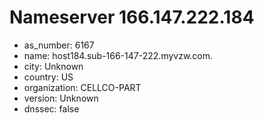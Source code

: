 # Nameserver 166.147.222.184

* as_number: 6167
* name: host184.sub-166-147-222.myvzw.com.
* city: Unknown
* country: US
* organization: CELLCO-PART
* version: Unknown
* dnssec: false
